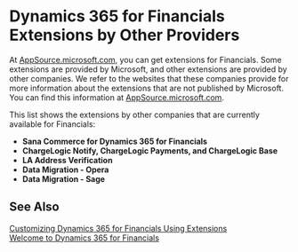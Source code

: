 <properties
	pageTitle="Dynamics 365 for Financials Extensions by Other Providers | Financials"
        description="Dynamics 365 for Financials Extensions by other providers"
        services="project-madeira"
        documentationCenter=""
        authors="edupont04"/>
<tags
    ms.service="project-madeira"
    ms.topic="article"
    ms.devlang="na"
    ms.tgt_pltfrm="na"
    ms.workload="na"
    ms.date="07/06/2016"
    ms.author="edupont04" />

# Dynamics 365 for Financials Extensions by Other Providers
At [AppSource.microsoft.com](https://appsource.microsoft.com/), you can get extensions for Financials. Some extensions are provided by Microsoft, and other extensions are provided by other companies. We refer to the websites that these companies provide for more information about the extensions that are not published by Microsoft. You can find this information at [AppSource.microsoft.com](https://appsource.microsoft.com/en-us/marketplace?product=project-madeira).  

This list shows the extensions by other companies that are currently available for Financials:  

- **Sana Commerce for Dynamics 365 for Financials**  
- **ChargeLogic Notify, ChargeLogic Payments, and ChargeLogic Base**  
- **LA Address Verification**
- **Data Migration - Opera**
- **Data Migration - Sage**

## See Also  
[Customizing Dynamics 365 for Financials Using Extensions](ui-extensions.md)  
[Welcome to Dynamics 365 for Financials](madeira-get-started.md)  
